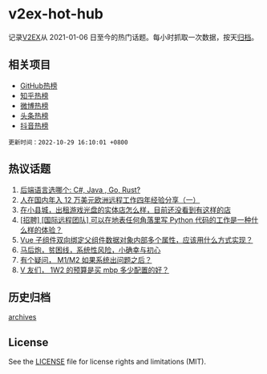 # v2ex-hot-hub

 记录[V2EX](https://www.v2ex.com/)从 2021-01-06 日至今的热门话题。每小时抓取一次数据，按天[归档](archives)。
 
 ## 相关项目

- [GitHub热榜](https://github.com/snaildev/github-hot-hub)
- [知乎热榜](https://github.com/snaildev/zhihu-hot-hub)
- [微博热榜](https://github.com/snaildev/weibo-hot-hub)
- [头条热榜](https://github.com/snaildev/toutiao-hot-hub)
- [抖音热榜](https://github.com/snaildev/douyin-hot-hub)


 `更新时间：2022-10-29 16:10:01 +0800`

## 热议话题

1. [后端语言选哪个: C#, Java , Go, Rust?](https://www.v2ex.com/t/890899)
1. [人在国内年入 12 万美元欧洲远程工作四年经验分享（一）](https://www.v2ex.com/t/890820)
1. [在小县城，出租游戏光盘的实体店怎么样，目前还没看到有这样的店](https://www.v2ex.com/t/890869)
1. [[招聘] [国际远程团队] 可以在地表任何角落里写 Python 代码的工作是一种什么样的体验？](https://www.v2ex.com/t/890743)
1. [Vue 子组件双向绑定父组件数据对象内部多个属性，应该用什么方式实现？](https://www.v2ex.com/t/890909)
1. [马后炮，贫困线，系统性风险，小确幸与初心](https://www.v2ex.com/t/890875)
1. [有个疑问， M1/M2 如果系统出问题之后？](https://www.v2ex.com/t/890916)
1. [V 友们， 1W2 的预算是买 mbp 多少配置的好？](https://www.v2ex.com/t/890913)

## 历史归档

[archives](archives)

## License

See the [LICENSE](LICENSE) file for license rights and limitations (MIT).
